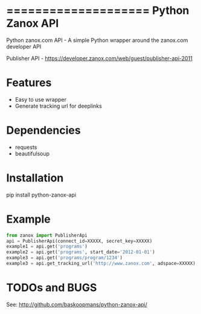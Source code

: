 ====================
Python Zanox API
====================
Python zanox.com API - A simple Python wrapper around the zanox.com developer API

Publisher API - https://developer.zanox.com/web/guest/publisher-api-2011

Features
============
 - Easy to use wrapper
 - Generate tracking url for deeplinks


Dependencies
============
- requests
- beautifulsoup

Installation
============
pip install python-zanox-api


Example
=============
```python
from zanox import PublisherApi
api = PublisherApi(connect_id=XXXXX, secret_key=XXXXX)
example1 = api.get('programs')
example2 = api.get('programs', start_date='2012-01-01')
example3 = api.get('programs/program/1234')
example3 = api.get_tracking_url('http://www.zanox.com', adspace=XXXXX)
```

TODOs and BUGS
==============
See: http://github.com/baskoopmans/python-zanox-api/
